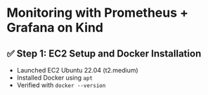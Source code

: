 
# Monitoring with Prometheus + Grafana on Kind

## ✅ Step 1: EC2 Setup and Docker Installation
- Launched EC2 Ubuntu 22.04 (t2.medium)
- Installed Docker using `apt`
- Verified with `docker --version`

